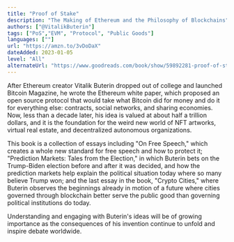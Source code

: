```yaml
---
title: "Proof of Stake"
description: "The Making of Ethereum and the Philosophy of Blockchains"
authors: ["@VitalikButerin"]
tags: ["PoS","EVM", "Protocol", "Public Goods"]
languages: [""]
url: "https://amzn.to/3vDoDaX"
dateAdded: 2023-01-05
level: "All"
alternateUrl: "https://www.goodreads.com/book/show/59892281-proof-of-stake"
---
```


After Ethereum creator Vitalik Buterin dropped out of college and launched Bitcoin Magazine, he wrote the Ethereum white paper, which proposed an open source protocol that would take what Bitcoin did for money and do it for everything else: contracts, social networks, and sharing economies. Now, less than a decade later, his idea is valued at about half a trillion dollars, and it is the foundation for the weird new world of NFT artworks, virtual real estate, and decentralized autonomous organizations.

This book is a collection of essays including "On Free Speech," which creates a whole new standard for free speech and how to protect it; "Prediction Markets: Tales from the Election," in which Buterin bets on the Trump-Biden election before and after it was decided, and how the prediction markets help explain the political situation today where so many believe Trump won; and the last essay in the book, "Crypto Cities," where Buterin observes the beginnings already in motion of a future where cities governed through blockchain better serve the public good than governing political institutions do today.

Understanding and engaging with Buterin's ideas will be of growing importance as the consequences of his invention continue to unfold and inspire debate worldwide.
